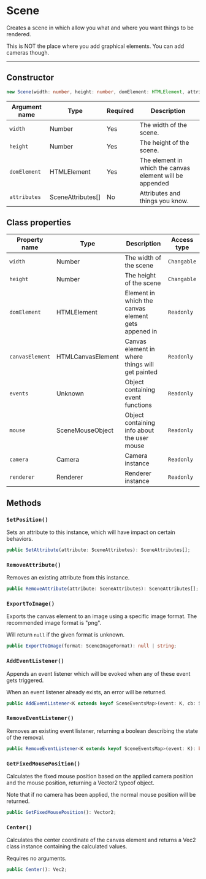 # Scene

Creates a scene in which allow you what and where you want things to be 
rendered. 

This is NOT the place where you add graphical elements.
You can add cameras though.

- - - 

## Constructor

```ts
new Scene(width: number, height: number, domElement: HTMLElement, attributes?: SceneAttributes[]);
```

| Argument name   | Type             | Required | Description                                              |
|-----------------|------------------|----------|----------------------------------------------------------|
| ``width``       | Number           | Yes      | The width of the scene.                                  |
| ``height``      | Number           | Yes      | The height of the scene.                                 |
| ``domElement``  | HTMLElement      | Yes      | The element in which the canvas element will be appended |
| ``attributes``  | SceneAttributes[]| No       | Attributes and things you know.                          |

## Class properties

| Property name     | Type              | Description                                         | Access type   |
|-------------------|-------------------|-----------------------------------------------------|---------------|
| ``width``         | Number            | The width of the scene                              | ``Changable`` |
| ``height``        | Number            | The height of the scene                             | ``Changable`` |
| ``domElement``    | HTMLElement       | Element in which the canvas element gets appened in | ``Readonly``  |
| ``canvasElement`` | HTMLCanvasElement | Canvas element in where things will get painted     | ``Readonly``  |
| ``events``        | Unknown           | Object containing event functions                   | ``Readonly``  |
| ``mouse``         | SceneMouseObject  | Object containing info about the user mouse         | ``Readonly``  |
| ``camera``        | Camera            | Camera instance                                     | ``Readonly``  |
| ``renderer``      | Renderer          | Renderer instance                                   | ``Readonly``  |

## Methods

### ``SetPosition()``

Sets an attribute to this instance, which will have impact on certain behaviors. 

```ts
public SetAttribute(attribute: SceneAttributes): SceneAttributes[];
```

### ``RemoveAttribute()``

Removes an existing attribute from this instance.

```ts
public RemoveAttribute(attribute: SceneAttributes): SceneAttributes[];
```

### ``ExportToImage()``

Exports the canvas element to an image using a specific
image format. The recommended image format is "png".
	  
Will return ``null`` if the given format is unknown.

```ts
public ExportToImage(format: SceneImageFormat): null | string;
```

### ``AddEventListener()``

Appends an event listener which will be evoked when any of these event gets triggered. 
	  
When an event listener already exists, an error will be returned.

```ts
public AddEventListener<K extends keyof SceneEventsMap>(event: K, cb: SceneEventsMap[K]): Scene;
```

### ``RemoveEventListener()``

Removes an existing event listener, returning a boolean describing
the state of the removal.

```ts
public RemoveEventListener<K extends keyof SceneEventsMap>(event: K): boolean ;
```

### ``GetFixedMousePosition()``

Calculates the fixed mouse position based on the applied camera position
and the mouse position, returning a Vector2 typeof object.
	  
Note that if no camera has been applied, the normal mouse position will be returned.

```ts
public GetFixedMousePosition(): Vector2;
```

### ``Center()``

Calculates the center coordinate of the canvas element
and returns a Vec2 class instance containing the calculated values.
	  
Requires no arguments.
```ts
public Center(): Vec2;
```
